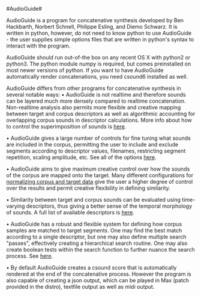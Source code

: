#AudioGuide#

AudioGuide is a program for concatenative synthesis developed by Ben Hackbarth, Norbert Schnell, Philippe Esling, and Diemo Schwarz.  It is written in python, however, do not need to know python to use AudioGuide - the user supplies simple options files that are written in python's syntax to interact with the program.

AudioGuide should run out-of-the box on any recent OS X with python2 or python3.  The python module numpy is required, but comes preinstalled on most newer versions of python.  If you want to have AudioGuide automatically render concatenations, you need csound6 installed as well.

AudioGuide differs from other programs for concatenative synthesis in several notable ways:
• AudioGuide is not realtime and therefore sounds can be layered much more densely compared to realtime concatenation.  Non-realtime analysis also permits more flexible and creative mapping between target and corpus descriptors as well as algorithmic accounting for overlapping corpus sounds in descriptor calculations.  More info about how to control the superimposition of sounds is [here](http://www.benhackbarth.com/audioGuide/docs_v1.35.html#TheSUPERIMPOSEvariabls).

• AudioGuide gives a large number of controls for fine tuning what sounds are included in the corpus, permitting the user to include and exclude segments according to descriptor values, filenames, restricting segment repetition, scaling amplitude, etc.  See all of the options [here](http://www.benhackbarth.com/audioGuide/docs_v1.35.html#TheCORPUSVariable).

• AudioGuide aims to give maximum creative control over how the sounds of the corpus are mapped onto the target.  Many different configurations for [normalizing corpus and target data](http://www.benhackbarth.com/audioGuide/docs_v1.35.html#Normalization) give the user a higher degree of control over the results and permit creative flexibility in defining similarity.

• Similarity between target and corpus sounds can be evaluated using time-varying descriptors, thus giving a better sense of the temporal morphology of sounds.  A full list of available descriptors is [here](http://www.benhackbarth.com/audioGuide/docs_v1.35.html#Appendix1Descriptors).

• AudioGuide has a robust and flexible system for defining how corpus samples are matched to target segments.  One may find the best match according to a single descriptor, but one may also define multiple search "passes", effectively creating a hierarchical search routine.  One may also create boolean tests within the search function to further nuance the search process.  See [here](http://www.benhackbarth.com/audioGuide/docs_v1.35.html#SEARCHvariable).

• By default AudioGuide creates a csound score that is automatically rendered at the end of the concatenative process.  However the program is also capable of creating a json output, which can be played in Max (patch provided in the distro), textfile output as well as midi output.
